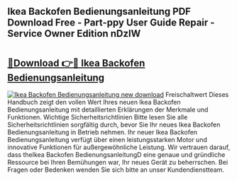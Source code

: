 ## Ikea Backofen Bedienungsanleitung PDF Download Free - Part-ppy User Guide Repair - Service Owner Edition nDzIW

# <h2><a href="http://df52wxy.blite.top/?on=Ikea+Backofen+Bedienungsanleitung">🔗Download 👉🔴 Ikea Backofen Bedienungsanleitung</a></h2>

[![Ikea Backofen Bedienungsanleitung new download](https://i.imgur.com/lujVjoI.png)](http://df52wxy.blite.top/?on=Ikea+Backofen+Bedienungsanleitung)
Freischaltwert Dieses Handbuch zeigt den vollen Wert Ihres neuen Ikea Backofen Bedienungsanleitung mit detaillierten Erklärungen der Merkmale und Funktionen. Wichtige Sicherheitsrichtlinien Bitte lesen Sie alle Sicherheitsrichtlinien sorgfältig durch, bevor Sie Ihr neues Ikea Backofen Bedienungsanleitung in Betrieb nehmen. Ihr neuer Ikea Backofen Bedienungsanleitung verfügt über einen leistungsstarken Motor und innovative Funktionen für außergewöhnliche Leistung. Wir vertrauen darauf, dass theIkea Backofen BedienungsanleitungD eine genaue und gründliche Ressource bei Ihren Bemühungen war, Ihr neues Gerät zu beherrschen. Bei Fragen oder Bedenken wenden Sie sich bitte an unser Kundendienstteam.
